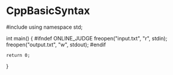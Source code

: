 # CppBasicSyntax

#include <iostream>
using namespace std;

int main()
{
    #ifndef ONLINE_JUDGE
      freopen("input.txt", "r", stdin);
      freopen("output.txt", "w", stdout);
    #endif
    
    



       
    return 0;
}
